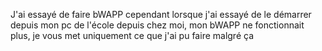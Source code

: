 J'ai essayé de faire bWAPP cependant lorsque j'ai essayé de le démarrer depuis mon pc de l'école depuis chez moi, mon bWAPP ne fonctionnait plus, je vous met uniquement ce que j'ai pu faire malgré ça 
